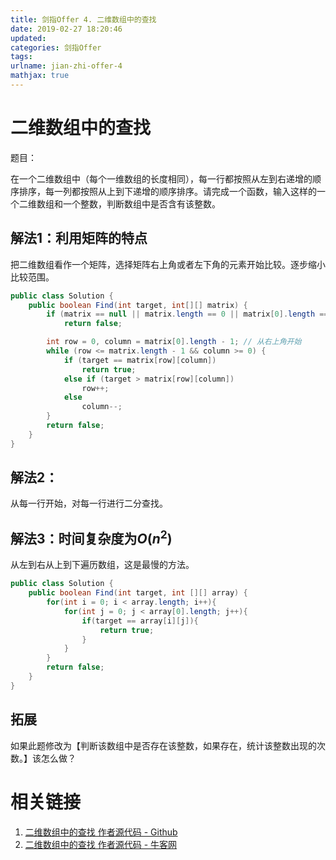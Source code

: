 ```yaml
---
title: 剑指Offer 4. 二维数组中的查找
date: 2019-02-27 18:20:46
updated:
categories: 剑指Offer
tags:
urlname: jian-zhi-offer-4
mathjax: true
---
```


# 二维数组中的查找

题目：

在一个二维数组中（每个一维数组的长度相同），每一行都按照从左到右递增的顺序排序，每一列都按照从上到下递增的顺序排序。请完成一个函数，输入这样的一个二维数组和一个整数，判断数组中是否含有该整数。

<!-- more -->

## 解法1：利用矩阵的特点

把二维数组看作一个矩阵，选择矩阵右上角或者左下角的元素开始比较。逐步缩小比较范围。

```java
public class Solution {
    public boolean Find(int target, int[][] matrix) {
        if (matrix == null || matrix.length == 0 || matrix[0].length == 0)
            return false;

        int row = 0, column = matrix[0].length - 1; // 从右上角开始
        while (row <= matrix.length - 1 && column >= 0) {
            if (target == matrix[row][column])
                return true;
            else if (target > matrix[row][column])
                row++;
            else
                column--;
        }
        return false;
    }
}
```



## 解法2：

从每一行开始，对每一行进行二分查找。



## 解法3：时间复杂度为$O(n^2)$

从左到右从上到下遍历数组，这是最慢的方法。

```java
public class Solution {
    public boolean Find(int target, int [][] array) {
        for(int i = 0; i < array.length; i++){
            for(int j = 0; j < array[0].length; j++){
                if(target == array[i][j]){
                    return true;
                }
            }
        }
        return false;
    }
}
```





## 拓展

如果此题修改为【判断该数组中是否存在该整数，如果存在，统计该整数出现的次数。】该怎么做？



# 相关链接

1. [二维数组中的查找 作者源代码 - Github](https://github.com/zhedahht/CodingInterviewChinese2/blob/master/04_FindInPartiallySortedMatrix/FindInPartiallySortedMatrix.cpp)
2. [二维数组中的查找 作者源代码 - 牛客网](https://www.nowcoder.com/practice/abc3fe2ce8e146608e868a70efebf62e)

